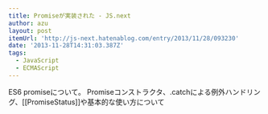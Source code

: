 ```yaml
---
title: Promiseが実装された - JS.next
author: azu
layout: post
itemUrl: 'http://js-next.hatenablog.com/entry/2013/11/28/093230'
date: '2013-11-28T14:31:03.387Z'
tags:
  - JavaScript
  - ECMAScript
---
```

ES6 promiseについて。
Promiseコンストラクタ、.catchによる例外ハンドリング、[[PromiseStatus]]や基本的な使い方について

